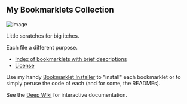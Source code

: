 ## My Bookmarklets Collection

![image](https://github.com/user-attachments/assets/ea7b1d40-feaf-4ff1-9e64-26dc8574fe3d)

Little scratches for big itches. 

Each file a different purpose.

* [Index of bookmarklets with brief descriptions](CONTENT_SUMMARY.md)
* [License](LICENSE)

Use my handy [Bookmarklet Installer](https://austegard.com/web-utilities/bookmarklet-installer.html) to "install" each bookmarklet or to simply peruse the code of each (and for some, the READMEs).

See the [Deep Wiki](https://deepwiki.com/oaustegard/bookmarklets/) for interactive documentation. 

